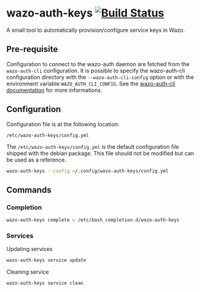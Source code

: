 # wazo-auth-keys [![Build Status](https://jenkins.wazo.community/buildStatus/icon?job=wazo-auth-keys)](https://jenkins.wazo.community/job/wazo-auth-keys)

A small tool to automatically provision/configure service keys in Wazo.

## Pre-requisite

Configuration to connect to the wazo-auth daemon are fetched from the `wazo-auth-cli`
configuration. It is possible to specify the wazo-auth-cli configuration directory with the
`--wazo-auth-cli-config` option or with the environment variable `WAZO_AUTH_CLI_CONFIG`. See the
[wazo-auth-cli documentation](https://github.com/wazo-platform/wazo-auth-cli) for more informations.


## Configuration

Configuration file is at the following location:

```
/etc/wazo-auth-keys/config.yml
```

The `/etc/wazo-auth-keys/config.yml` is the default configuration file shipped with the debian
package. This file should not be modified but can be used as a reference.

```sh
wazo-auth-keys --config ~/.config/wazo-auth-keys/config.yml
```


## Commands

### Completion

```sh
wazo-auth-keys complete > /etc/bash_completion.d/wazo-auth-keys
```

### Services

Updating services

```sh
wazo-auth-keys service update
```

Cleaning service

```sh
wazo-auth-keys service clean
```
